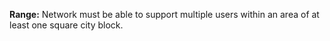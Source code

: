 **Range:** Network must be able to support multiple users within an area of at least one square city block.
